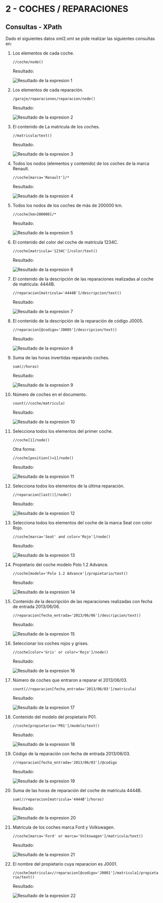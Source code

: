 # 2 - COCHES / REPARACIONES 
## Consultas - XPath
Dado el siguientes datos xml2.xml se pide realizar las siguientes consultas en:

1. Los elementos de cada coche.
   
   `//coche/node()`

   Resultado:

   ![Resultado de la expresion 1](images/01.PNG)

2. Los elementos de cada reparación.
   
   `/garaje/reparaciones/reparacion/node()`

   Resultado:

   ![Resultado de la expresion 2](images/02.PNG)
   
3. El contenido de La matrícula de los coches.
   
   `//matricula/text()`

   Resultado:

   ![Resultado de la expresion 3](images/03.PNG)
   
4. Todos los nodos (elementos y contenido) de los coches de la marca Renault.
   
   `//coche[marca='Renault']/*`

   Resultado:

   ![Resultado de la expresion 4](images/04.PNG)
   
5. Todos los nodos de los coches de más de 200000 km.
   
   `//coche[km>200000]/*`

   Resultado:

   ![Resultado de la expresion 5](images/05.PNG)
   
6. El contenido del color del coche de matrícula 1234C.
   
   `//coche[matricula='1234C']/color/text()`

   Resultado:

   ![Resultado de la expresion 6](images/06.PNG)
   
7. El contenido de la descripción de las reparaciones realizadas al coche de matrícula: 4444B.
   
   `//reparacion[matricula='4444B']/descripcion/text()`

   Resultado:

   ![Resultado de la expresion 7](images/07.PNG)
   
8. El contenido de la descripción de la reparación de código J0005.
    
    `//reparacion[@codigo='J0005']/descripcion/text()`

    Resultado:

    ![Resultado de la expresion 8](images/08.PNG)

9.  Suma de las horas invertidas reparando coches.
    
    `sum(//horas)`

    Resultado:

    ![Resultado de la expresion 9](images/09.PNG)
    
10. Número de coches en el documento.
    
    `count(//coche/matricula)`

    Resultado:

    ![Resultado de la expresion 10](images/10.PNG)
   
11. Selecciona todos los elementos del primer coche.
    
    `//coche[1]/node()`

    Otra forma:

    `//coche[position()=1]/node()`

    Resultado:

    ![Resultado de la expresion 11](images/11.PNG)
   
12. Selecciona todos los elementos de la última reparación.
    
    `//reparacion[last()]/node()`

    Resultado:

    ![Resultado de la expresion 12](images/12.PNG)
   
13. Selecciona todos los elementos del coche de la marca Seat con color Rojo.
    
    `//coche[marca='Seat' and color='Rojo']/node()`

    Resultado:

    ![Resultado de la expresion 13](images/13.PNG)
   
14. Propietario del coche modelo Polo 1.2 Advance.
    
    `//coche[modelo='Polo 1.2 Advance']/propietario/text()`

    Resultado:

    ![Resultado de la expresion 14](images/14.PNG)
   
15. Contenido de la descripción de las reparaciones realizadas con fecha de entrada 2013/06/06.
    
    `//reparacion[fecha_entrada='2013/06/06']/descripcion/text()`

    Resultado:

    ![Resultado de la expresion 15](images/15.PNG)
   
16. Seleccionar los coches rojos y grises.
    
    `//coche[color='Gris' or color='Rojo']/node()`

    Resultado:

    ![Resultado de la expresion 16](images/16.PNG)
   
17. Número de coches que entraron a reparar el 2013/06/03.
    
    `count(//reparacion[fecha_entrada='2013/06/03']/matricula)`

    Resultado:

    ![Resultado de la expresion 17](images/17.PNG)
   
18. Contenido del modelo del propietario P01.
    
    `//coche[propietario='P01']/modelo/text()`

    Resultado:

    ![Resultado de la expresion 18](images/18.PNG)
   
19. Código de la reparación con fecha de entrada 2013/06/03.
    
    `//reparacion[fecha_entrada='2013/06/03']/@codigo`

    Resultado:

    ![Resultado de la expresion 19](images/19.PNG)
   
20. Suma de las horas de reparación del coche de matrícula 4444B.
    
    `sum(//reparacion[matricula='4444B']/horas)`

    Resultado:

    ![Resultado de la expresion 20](images/20.PNG)
   
21. Matrícula de los coches marca Ford y Volkswagen.
    
    `//coche[marca='Ford' or marca='Volkswagen']/matricula/text()`

    Resultado:

    ![Resultado de la expresion 21](images/21.PNG)
   
22. El nombre del propietario cuya reparacion es J0001.

    `//coche[matricula=//reparacion[@codigo='J0001']/matricula]/propietario/text()`

    Resultado:

    ![Resultado de la expresion 22](images/22.PNG)
   
